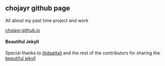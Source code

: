 ## chojayr github page
 
All about my past time project and work

[chojayr.github.io][chojayr]





#### Beautiful Jekyll
Special thanks to [@daattali][daattali] and the rest of the contributors for sharing the [beautiful jekyll][jekyll]



[chojayr]: http://chojayr.github.io
[daattali]: https://twitter.com/daattali
[jekyll]: http://deanattali.com/beautiful-jekyll





